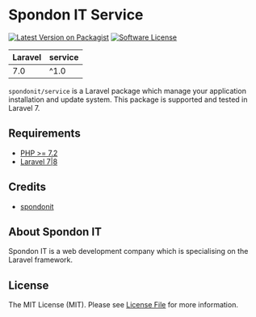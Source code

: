# Spondon IT Service

[![Latest Version on Packagist](https://img.shields.io/packagist/v/spondonit/service.svg?style=flat-square)](https://packagist.org/packages/spondonit/service)
[![Software License](https://img.shields.io/badge/license-MIT-brightgreen.svg?style=flat-square)](LICENSE.md)

| **Laravel**  |  **service** |
|---|---|
| 7.0  | ^1.0 |

`spondonit/service` is a Laravel package which manage your application installation and update system. This package is supported and tested in Laravel 7.

## Requirements
- [PHP >= 7.2](http://php.net/)
- [Laravel 7|8](https://github.com/laravel/framework)


## Credits

- [spondonit](https://spondonit.com)

## About Spondon IT

Spondon IT is a web development company which is specialising on the Laravel framework.


## License

The MIT License (MIT). Please see [License File](LICENSE.md) for more information.
